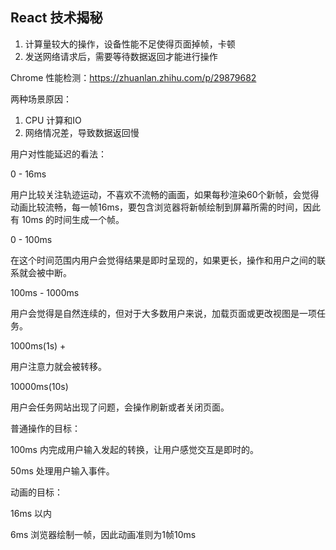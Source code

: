 
## React 技术揭秘

1. 计算量较大的操作，设备性能不足使得页面掉帧，卡顿
2. 发送网络请求后，需要等待数据返回才能进行操作

Chrome 性能检测：https://zhuanlan.zhihu.com/p/29879682


两种场景原因：

1. CPU 计算和IO
2. 网络情况差，导致数据返回慢


用户对性能延迟的看法：


0 - 16ms

用户比较关注轨迹运动，不喜欢不流畅的画面，如果每秒渲染60个新帧，会觉得动画比较流畅，每一帧16ms，要包含浏览器将新帧绘制到屏幕所需的时间，因此有 10ms 的时间生成一个帧。

0 - 100ms

在这个时间范围内用户会觉得结果是即时呈现的，如果更长，操作和用户之间的联系就会被中断。

100ms - 1000ms

用户会觉得是自然连续的，但对于大多数用户来说，加载页面或更改视图是一项任务。

1000ms(1s) +

用户注意力就会被转移。

10000ms(10s)

用户会任务网站出现了问题，会操作刷新或者关闭页面。


普通操作的目标：

100ms 内完成用户输入发起的转换，让用户感觉交互是即时的。

50ms 处理用户输入事件。

动画的目标：

16ms 以内

6ms 浏览器绘制一帧，因此动画准则为1帧10ms